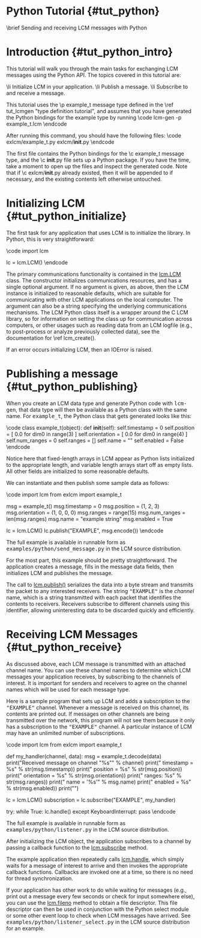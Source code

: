 # Python Tutorial {#tut_python}

\brief Sending and receiving LCM messages with Python

# Introduction {#tut_python_intro}

This tutorial will walk you through the main tasks for exchanging LCM messages
using the Python API. The topics covered
in this tutorial are:

\li Initialize LCM in your application.
\li Publish a message.
\li Subscribe to and receive a message.

This tutorial uses the \p example_t message type defined in the
\ref tut_lcmgen "type definition tutorial", and assumes that you have
generated the Python bindings for the example type by running
\code
lcm-gen -p example_t.lcm
\endcode

After running this command, you should have the following files:
\code
exlcm/example_t.py
exlcm/**init**.py
\endcode

The first file contains the Python bindings for the \c example_t message type,
and the \c **init**.py file sets up a Python package. If you have the time,
take a moment to open up the files and inspect the generated
code. Note that if \c exlcm/**init**.py already existed, then it will be
appended to if necessary, and the existing contents left otherwise untouched.

# Initializing LCM {#tut_python_initialize}

The first task for any application that uses LCM is to initialize the library.
In Python, this is very straightforward:

\code
import lcm

lc = lcm.LCM()
\endcode

The primary communications functionality is contained in the [lcm.LCM](python/lcm.LCM-class.html) class.
The constructor initializes communications resources, and has a single optional
argument.
If no argument is given, as above, then the LCM instance is initialized to
reasonable defaults, which are suitable for communicating with other LCM
applications on the local computer. The argument can also be a string
specifying the underlying communications mechanisms. The LCM Python class
itself is a wrapper around the C LCM library, so for information on setting the
class up for communication across computers, or other usages such as reading
data from an LCM logfile (e.g., to post-process or analyze previously collected
data), see the documentation for \ref lcm_create().

If an error occurs initializing LCM, then an IOError is raised.

# Publishing a message {#tut_python_publishing}

When you create an LCM data type and generate Python code with <tt>lcm-gen</tt>,
that data type will then be available as a Python class with the same name. For
<tt>example_t</tt>, the Python class that gets generated looks like this:

\code
class example_t(object):
def **init**(self):
self.timestamp = 0
self.position = [ 0.0 for dim0 in range(3) ]
self.orientation = [ 0.0 for dim0 in range(4) ]
self.num_ranges = 0
self.ranges = []
self.name = ""
self.enabled = False
\endcode

Notice here that fixed-length arrays in LCM appear as Python lists initialized
to the appropriate length, and variable length arrays start off as empty lists.
All other fields are initialized to some reasonable defaults.

We can instantiate and then publish some sample data as follows:

\code
import lcm
from exlcm import example_t

msg = example_t()
msg.timestamp = 0
msg.position = (1, 2, 3)
msg.orientation = (1, 0, 0, 0)
msg.ranges = range(15)
msg.num_ranges = len(msg.ranges)
msg.name = "example string"
msg.enabled = True

lc = lcm.LCM()
lc.publish("EXAMPLE", msg.encode())
\endcode

The full example is available in runnable form as
<tt>examples/python/send_message.py</tt> in the LCM source distribution.

For the most part, this example should be pretty straightforward. The
application creates a message, fills in the message data fields, then
initializes LCM and publishes the message.

The call to [lcm.publish()](python/lcm.LCM-class.html#publish) serializes the data into a byte stream and
transmits the packet to any interested receivers. The string
<tt>"EXAMPLE"</tt> is the <em>channel</em> name, which is a string
transmitted with each packet that identifies the contents to receivers.
Receivers subscribe to different channels using this identifier, allowing
uninteresting data to be discarded quickly and efficiently.

# Receiving LCM Messages {#tut_python_receive}

As discussed above, each LCM message is transmitted with an attached channel
name. You can use these channel names to determine which LCM messages your
application receives, by subscribing to the channels of interest. It is
important for senders and receivers to agree on the channel names which will
be used for each message type.

Here is a sample program that sets up LCM and adds a subscription to the
<tt>"EXAMPLE"</tt> channel. Whenever a message is received on this
channel, its contents are printed out. If messages on other channels are
being transmitted over the network, this program will not see them because it
only has a subscription to the <tt>"EXAMPLE"</tt> channel. A
particular instance of LCM may have an unlimited number of subscriptions.

\code
import lcm
from exlcm import example_t

def my_handler(channel, data):
msg = example_t.decode(data)
print("Received message on channel \"%s\"" % channel)
print(" timestamp = %s" % str(msg.timestamp))
print(" position = %s" % str(msg.position))
print(" orientation = %s" % str(msg.orientation))
print(" ranges: %s" % str(msg.ranges))
print(" name = '%s'" % msg.name)
print(" enabled = %s" % str(msg.enabled))
print("")

lc = lcm.LCM()
subscription = lc.subscribe("EXAMPLE", my_handler)

try:
while True:
lc.handle()
except KeyboardInterrupt:
pass
\endcode

The full example is available in runnable form as
<tt>examples/python/listener.py</tt> in the LCM source distribution.

After initializing the LCM object, the application subscribes to a channel by
passing a callback function to the [lcm.subscribe](python/lcm.LCM-class.html#subscribe)
method.

The example application then repeatedly calls
[lcm.handle](python/lcm.LCM-class.html#handle),
which simply waits for a message of interest to arrive and then invokes the
appropriate callback functions.
Callbacks are invoked one at a time, so there is no need for thread
synchronization.

If your application has other work to do while waiting for messages (e.g.,
print out a message every few seconds or check for input somewhere else), you
can use the [lcm.fileno](python/lcm.LCM-class.html#handle)
method to obtain a file descriptor. This file descriptor can then be used in
conjunction with the Python select module or some other event loop to check
when LCM messages have arrived. See
<tt>examples/python/listener_select.py</tt> in the LCM source distribution for
an example.
